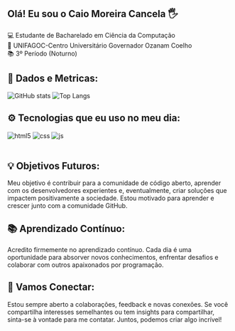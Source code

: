 ## Olá! Eu sou o Caio Moreira Cancela 🖐️
💻 Estudante de Bacharelado em Ciência da Computação     
🏫 UNIFAGOC-Centro Universitário Governador Ozanam Coelho  
📚 3º Período (Noturno)


## 📶 Dados e Metricas:

![GitHub stats](https://github-readme-stats.vercel.app/api?username=CaioMCancela&show_icons=true&theme=merko)
![Top Langs](https://github-readme-stats.vercel.app/api/top-langs/?username=CaioMCancela&layout=compact&theme=merko)


## ⚙️ Tecnologias que eu uso no meu dia:

<div style="display: inline_block">
  <img align="center" alt="html5" src="https://img.shields.io/badge/HTML5-E34F26?style=for-the-badge&logo=html5&logoColor=white" />
  <img align="center" alt="css" src="https://img.shields.io/badge/CSS3-1572B6?style=for-the-badge&logo=css3&logoColor=white" />
  <img align="center" alt="js" src="https://img.shields.io/badge/JavaScript-F7DF1E?style=for-the-badge&logo=javascript&logoColor=black" />
  
</div><br/>

## 💡 Objetivos Futuros:

Meu objetivo é contribuir para a comunidade de código aberto, aprender com os desenvolvedores experientes e, eventualmente, criar soluções que impactem positivamente a sociedade. Estou motivado para aprender e crescer junto com a comunidade GitHub.

## 📚 Aprendizado Contínuo:

Acredito firmemente no aprendizado contínuo. Cada dia é uma oportunidade para absorver novos conhecimentos, enfrentar desafios e colaborar com outros apaixonados por programação.

## 🤝 Vamos Conectar:

Estou sempre aberto a colaborações, feedback e novas conexões. Se você compartilha interesses semelhantes ou tem insights para compartilhar, sinta-se à vontade para me contatar. Juntos, podemos criar algo incrível!
